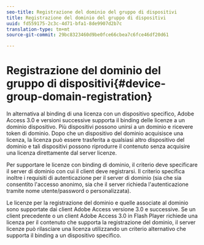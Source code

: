 ```yaml
---
seo-title: Registrazione del dominio del gruppo di dispositivi
title: Registrazione del dominio del gruppo di dispositivi
uuid: fd559175-2c3c-4d71-bfa1-8de9907d2b7c
translation-type: tm+mt
source-git-commit: 29bc8323460d9be0fce66cbea7c6fce46df20d61

---
```



# Registrazione del dominio del gruppo di dispositivi{#device-group-domain-registration}

In alternativa al binding di una licenza con un dispositivo specifico, Adobe Access 3.0 e versioni successive supporta il binding delle licenze a un dominio dispositivo. Più dispositivi possono unirsi a un dominio e ricevere token di dominio. Dopo che un dispositivo del dominio acquisisce una licenza, la licenza può essere trasferita a qualsiasi altro dispositivo del dominio e tali dispositivi possono riprodurre il contenuto senza acquisire una licenza direttamente dal server licenze.

Per supportare le licenze con binding di dominio, il criterio deve specificare il server di dominio con cui il client deve registrarsi. Il criterio specifica inoltre i requisiti di autenticazione per il server di dominio (sia che sia consentito l&#39;accesso anonimo, sia che il server richieda l&#39;autenticazione tramite nome utente/password o personalizzata).

Le licenze per la registrazione del dominio e quelle associate al dominio sono supportate dai client Adobe Access versione 3.0 e successive. Se un client precedente o un client Adobe Access 3.0 in Flash Player richiede una licenza per il contenuto che supporta la registrazione del dominio, il server licenze può rilasciare una licenza utilizzando un criterio alternativo che supporta il binding a un dispositivo specifico.
